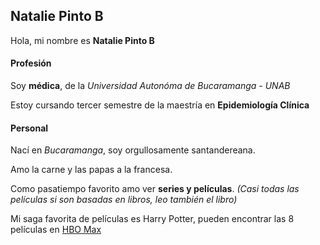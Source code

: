 ## **Natalie Pinto B**

Hola, mi nombre es **Natalie Pinto B**


#### Profesión

Soy **médica**, de la *Universidad Autonóma de Bucaramanga - UNAB*

Estoy cursando tercer semestre de la maestría en **Epidemiología Clínica**


#### Personal 

Nací en *Bucaramanga*, soy orgullosamente santandereana. 

Amo la carne y las papas a la francesa. 

Como pasatiempo favorito amo ver **series y películas**. *(Casi todas las películas si son basadas en libros, leo también el libro)*

Mi saga favorita de películas es Harry Potter, pueden encontrar las 8 películas en [HBO Max](https://hbomax.com/)










